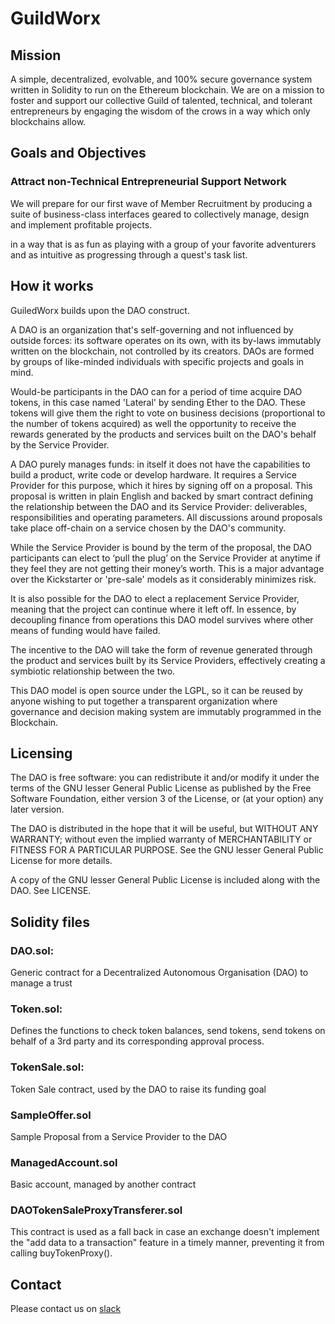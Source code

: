 # GuildWorx

## Mission
A simple, decentralized, evolvable, and 100% secure governance system written in Solidity to run on the Ethereum blockchain. We are on a mission to foster and support our collective Guild of talented, technical, and tolerant entrepreneurs by engaging the wisdom of the crows in a way which only blockchains allow.

## Goals and Objectives
### Attract non-Technical Entrepreneurial Support Network

We will prepare for our first wave of Member Recruitment by producing a suite of business-class interfaces geared to collectively manage, design and implement profitable projects.

in a way that is as fun as playing with a group of your favorite adventurers and as intuitive as progressing through a quest's task list.



## How it works
GuiledWorx builds upon the DAO construct.

A DAO is an organization that's self-governing and not influenced by outside forces: its software operates on its own, with its by-laws immutably written on the blockchain, not controlled by its creators. DAOs are formed by groups of like-minded individuals with specific projects and goals in mind.

Would-be participants in the DAO can for a period of time acquire DAO tokens, in this case named 'Lateral' by sending Ether to the DAO. These tokens will give them the right to vote on business decisions (proportional to the number of tokens acquired) as well the opportunity to receive the rewards generated by the products and services built on the DAO's behalf by the Service Provider. 

A DAO purely manages funds: in itself it does not have the capabilities to build a product, write code or develop hardware. It requires a Service Provider for this purpose, which it hires by signing off on a proposal. This proposal is written in plain English and backed by smart contract defining the relationship between the DAO and its Service Provider: deliverables, responsibilities and operating parameters. All discussions around proposals take place off-chain on a service chosen by the DAO's community.

While the Service Provider is bound by the term of the proposal, the DAO participants can elect to ‘pull the plug’ on the Service Provider at anytime if they feel they are not getting their money’s worth. This is a major advantage over the Kickstarter or 'pre-sale' models as it considerably minimizes risk. 

It is also possible for the DAO to elect a replacement Service Provider, meaning that the project can continue where it left off. In essence, by decoupling finance from operations this DAO model survives where other means of funding would have failed.

The incentive to the DAO will take the form of revenue generated through the product and services built by its Service Providers, effectively creating a symbiotic relationship between the two.

This DAO model is open source under the LGPL, so it can be reused by anyone wishing to put together a transparent organization where governance and decision making system are immutably programmed in the Blockchain. 


## Licensing
The DAO is free software: you can redistribute it and/or modify
it under the terms of the GNU lesser General Public License as published by
the Free Software Foundation, either version 3 of the License, or
(at your option) any later version.

The DAO is distributed in the hope that it will be useful,
but WITHOUT ANY WARRANTY; without even the implied warranty of
MERCHANTABILITY or FITNESS FOR A PARTICULAR PURPOSE.  See the
GNU lesser General Public License for more details.

A copy of the GNU lesser General Public License is included
along with the DAO. See LICENSE.


## Solidity files

### DAO.sol:
Generic contract for a Decentralized Autonomous Organisation (DAO) to manage a trust

### Token.sol: 
Defines the functions to check token balances, send tokens, send tokens on behalf of a 3rd party and its corresponding approval process.

### TokenSale.sol: 
Token Sale contract, used by the DAO to raise its funding goal

### SampleOffer.sol
Sample Proposal from a Service Provider to the DAO

### ManagedAccount.sol
Basic account, managed by another contract

### DAOTokenSaleProxyTransferer.sol
This contract is used as a fall back in case an exchange doesn't implement the "add data to a transaction" feature in a timely manner, preventing it from calling buyTokenProxy().


## Contact
Please contact us on [slack](https://slockit.slack.com/messages/dao/)

